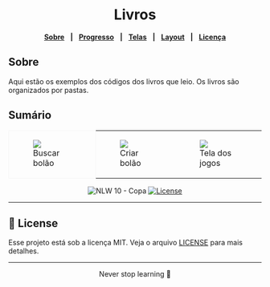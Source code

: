 <div align="center">
<h1>Livros</h1>

[**Sobre**](#Sobre) &nbsp;&nbsp;**|**&nbsp;&nbsp;
[**Progresso**](#progresso) &nbsp;&nbsp;**|**&nbsp;&nbsp;
[**Telas**](#-resultado-telas) &nbsp;&nbsp;**|**&nbsp;&nbsp;
[**Layout**](#-layout) &nbsp;&nbsp;**|**&nbsp;&nbsp;
[**Licença**](#-license)
</div>

## Sobre
Aqui estão os exemplos dos códigos dos livros que leio. Os livros são organizados por pastas.


## Sumário
<table>
  <tr style="border: none">
    <td style="border: 1px solid whitesmoke; border-radius: 5px">
      <figure>
        <img src="https://m.media-amazon.com/images/P/1492093823.01._SCLZZZZZZZ_SX500_.jpg" />
        <figcaption>Buscar bolão</figcaption>
      </figure>
    </td>
    <td style="border: none">
      <figure>
        <img src="./prints/mobile/2_tela_criar_bolao.jpg" />
        <figcaption>Criar bolão</figcaption>
      </figure>
    </td>
    <td style="border: none">
      <figure>
        <img src="./prints/mobile/3_jogos.jpg" />
        <figcaption>Tela dos jogos</figcaption>
      </figure>
    </td>
  </tr>
</table>


<p align="center">
  <img src="https://img.shields.io/static/v1?label=NLW&message=10&color=F7DD43&labelColor=202024" alt="NLW 10 - Copa" />
  <a href="LICENSE"><img  src="https://img.shields.io/static/v1?label=License&message=MIT&color=F7DD43&labelColor=202024" alt="License"></a>
</p>
<hr>

## 📝 License

Esse projeto está sob a licença MIT. Veja o arquivo [LICENSE](LICENSE) para mais detalhes.

---

<p align="center">
  Never stop learning 🚀
</p>
